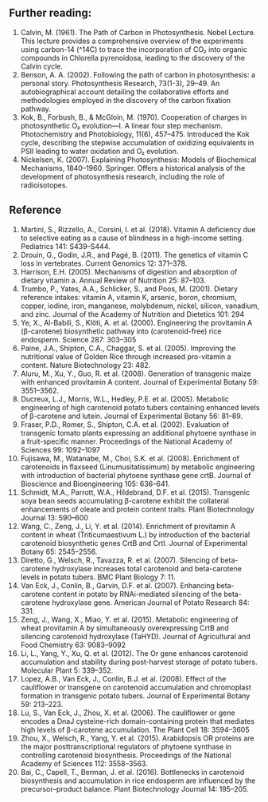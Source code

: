 ## Further reading: 
1.	Calvin, M. (1961). The Path of Carbon in Photosynthesis. Nobel Lecture.
This lecture provides a comprehensive overview of the experiments using carbon-14 (^14C) to trace the incorporation of CO₂ into organic compounds in Chlorella pyrenoidosa, leading to the discovery of the Calvin cycle.
2.	Benson, A. A. (2002). Following the path of carbon in photosynthesis: a personal story. Photosynthesis Research, 73(1-3), 29–49.
An autobiographical account detailing the collaborative efforts and methodologies employed in the discovery of the carbon fixation pathway.
3.	Kok, B., Forbush, B., & McGloin, M. (1970). Cooperation of charges in photosynthetic O₂ evolution—I. A linear four step mechanism. Photochemistry and Photobiology, 11(6), 457–475.
Introduced the Kok cycle, describing the stepwise accumulation of oxidizing equivalents in PSII leading to water oxidation and O₂ evolution.
4.	Nickelsen, K. (2007). Explaining Photosynthesis: Models of Biochemical Mechanisms, 1840–1960. Springer.
Offers a historical analysis of the development of photosynthesis research, including the role of radioisotopes.



## Reference

1.	Martini, S., Rizzello, A., Corsini, I. et al. (2018). Vitamin A deficiency due to selective eating as a cause of blindness in a high-income setting. Pediatrics 141: S439–S444.
2.	Drouin, G., Godin, J.R., and Pagé, B. (2011). The genetics of vitamin C loss in vertebrates. Current Genomics 12: 371–378.
3.	Harrison, E.H. (2005). Mechanisms of digestion and absorption of dietary vitamin a. Annual Review of Nutrition 25: 87–103.
4.	Trumbo, P., Yates, A.A., Schlicker, S., and Poos, M. (2001). Dietary reference intakes: vitamin A, vitamin K, arsenic, boron, chromium, copper, iodine, iron, manganese, molybdenum, nickel, silicon, vanadium, and zinc. Journal of the Academy of Nutrition and Dietetics 101: 294
5.	Ye, X., Al-Babili, S., Klöti, A. et al. (2000). Engineering the provitamin A (β-carotene) biosynthetic pathway into (carotenoid-free) rice endosperm. Science 287: 303–305
6.	Paine, J.A., Shipton, C.A., Chaggar, S. et al. (2005). Improving the nutritional value of Golden Rice through increased pro-vitamin a content. Nature Biotechnology 23: 482.
7.	Aluru, M., Xu, Y., Guo, R. et al. (2008). Generation of transgenic maize with enhanced provitamin A content. Journal of Experimental Botany 59: 3551–3562.
8.	Ducreux, L.J., Morris, W.L., Hedley, P.E. et al. (2005). Metabolic engineering of high carotenoid potato tubers containing enhanced levels of β-carotene and lutein. Journal of Experimental Botany 56: 81–89.
9.	Fraser, P.D., Romer, S., Shipton, C.A. et al. (2002). Evaluation of transgenic tomato plants expressing an additional phytoene synthase in a fruit-specific manner. Proceedings of the National Academy of Sciences 99: 1092–1097
10.	Fujisawa, M., Watanabe, M., Choi, S.K. et al. (2008). Enrichment of carotenoids in flaxseed (Linumusitatissimum) by metabolic engineering with introduction of bacterial phytoene synthase gene crtB. Journal of Bioscience and Bioengineering 105: 636–641.
11.	Schmidt, M.A., Parrott, W.A., Hildebrand, D.F. et al. (2015). Transgenic soya bean seeds accumulating β-carotene exhibit the collateral enhancements of oleate and protein content traits. Plant Biotechnology Journal 13: 590–600
12.	Wang, C., Zeng, J., Li, Y. et al. (2014). Enrichment of provitamin A content in wheat (Triticumaestivum L.) by introduction of the bacterial carotenoid biosynthetic genes CrtB and CrtI. Journal of Experimental Botany 65: 2545–2556.
13.	Diretto, G., Welsch, R., Tavazza, R. et al. (2007). Silencing of beta-carotene hydroxylase increases total carotenoid and beta-carotene levels in potato tubers. BMC Plant Biology 7: 11.
14.	Van Eck, J., Conlin, B., Garvin, D.F. et al. (2007). Enhancing beta-carotene content in potato by RNAi-mediated silencing of the beta-carotene hydroxylase gene. American Journal of Potato Research 84: 331.
15.	Zeng, J., Wang, X., Miao, Y. et al. (2015). Metabolic engineering of wheat provitamin A by simultaneously overexpressing CrtB and silencing carotenoid hydroxylase (TaHYD). Journal of Agricultural and Food Chemistry 63: 9083–9092
16.	Li, L., Yang, Y., Xu, Q. et al. (2012). The Or gene enhances carotenoid accumulation and stability during post-harvest storage of potato tubers. Molecular Plant 5: 339–352.
17.	Lopez, A.B., Van Eck, J., Conlin, B.J. et al. (2008). Effect of the cauliflower or transgene on carotenoid accumulation and chromoplast formation in transgenic potato tubers. Journal of Experimental Botany 59: 213–223.
18.	Lu, S., Van Eck, J., Zhou, X. et al. (2006). The cauliflower or gene encodes a DnaJ cysteine-rich domain-containing protein that mediates high levels of β-carotene accumulation. The Plant Cell 18: 3594–3605
19.	Zhou, X., Welsch, R., Yang, Y. et al. (2015). Arabidopsis OR proteins are the major posttranscriptional regulators of phytoene synthase in controlling carotenoid biosynthesis. Proceedings of the National Academy of Sciences 112: 3558–3563.
20.	Bai, C., Capell, T., Berman, J. et al. (2016). Bottlenecks in carotenoid biosynthesis and accumulation in rice endosperm are influenced by the precursor–product balance. Plant Biotechnology Journal 14: 195–205.
